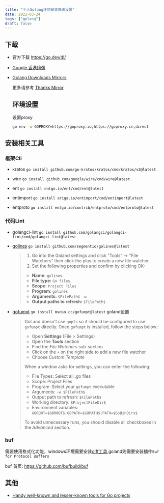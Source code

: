 ```yaml
---
title: "个人Golang环境安装快速设置"
date: 2022-03-24
tags: ["golang"]
draft: false
---
```


## 下载

- 官方下载  https://go.dev/dl/

- [Google 香港镜像](https://golang.google.cn/dl/)

- [Golang Downloads Mirrors](https://gomirrors.org)

  更多请参考 [Thanks Mirror](https://github.com/eryajf/Thanks-Mirror#golang)


  ## 环境设置

  设置proxy

  ```bash
  go env -w GOPROXY=https://goproxy.io,https://goproxy.cn,direct
  ```

## 安装相关工具
### 框架Cli

- kratos `go install github.com/go-kratos/kratos/cmd/kratos/v2@latest`
- wire `go install github.com/google/wire/cmd/wire@latest`
- ent `go install entgo.io/ent/cmd/ent@latest`

- entimport `go install ariga.io/entimport/cmd/entimport@latest`

- entproto `go install entgo.io/contrib/entproto/cmd/entproto@latest`
### 代码Lint
- golangci-lint `go install github.com/golangci/golangci-lint/cmd/golangci-lint@latest`

- [golines](https://github.com/segmentio/golines) `go install github.com/segmentio/golines@latest`

  > 1. Go into the Goland settings and click "Tools" -> "File Watchers" then click the plus to create a new file watcher
  > 2. Set the following properties and confirm by clicking OK:
  >
  > - **Name:** `golines`
  > - **File type:** `Go files`
  > - **Scope:** `Project Files`
  > - **Program:** `golines`
  > - **Arguments:** `$FilePath$ -w`
  > - **Output paths to refresh:** `$FilePath$`

- [gofumpt](https://github.com/mvdan/gofumpt) `go install mvdan.cc/gofumpt@latest` goland设置

  >GoLand doesn't use `gopls` so it should be configured to use `gofumpt` directly. Once `gofumpt` is installed, follow the steps below:
  >
  >- Open **Settings** (File > Settings)
  >- Open the **Tools** section
  >- Find the *File Watchers* sub-section
  >- Click on the `+` on the right side to add a new file watcher
  >- Choose *Custom Template*
  >
  >When a window asks for settings, you can enter the following:
  >
  >- File Types: Select all .go files
  >- Scope: Project Files
  >- Program: Select your `gofumpt` executable
  >- Arguments: `-w $FilePath$`
  >- Output path to refresh: `$FilePath$`
  >- Working directory: `$ProjectFileDir$`
  >- Environment variables: `GOROOT=$GOROOT$;GOPATH=$GOPATH$;PATH=$GoBinDirs$`
  >
  >To avoid unnecessary runs, you should disable all checkboxes in the *Advanced* section.

### buf
  需要使用格式化功能，windows环境需要安装[diff工具](https://gnuwin32.sourceforge.net/packages/diffutils.htm),goland则需要安装插件`Buf for Protocol Buffers`

buf 首页: https://github.com/bufbuild/buf

## 其他

-  [Handy well-known and lesser-known tools for Go projects](https://github.com/nikolaydubina/go-recipes)

